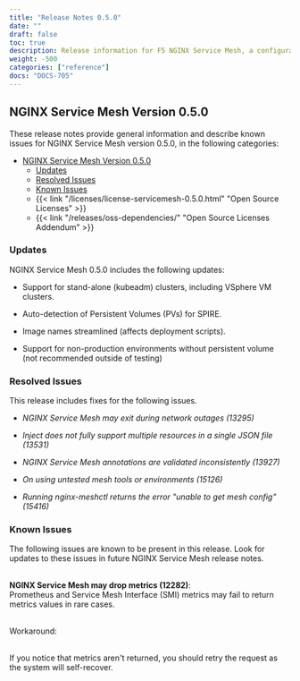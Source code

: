 ```yaml
---
title: "Release Notes 0.5.0"
date: ""
draft: false
toc: true
description: Release information for F5 NGINX Service Mesh, a configurable, low‑latency infrastructure layer designed to handle a high volume of network‑based interprocess communication among application infrastructure services using application programming interfaces (APIs).  Lists of new features and known issues are provided.
weight: -500
categories: ["reference"]
docs: "DOCS-705"
---
```


## NGINX Service Mesh Version 0.5.0

<!-- vale off -->

These release notes provide general information and describe known issues for NGINX Service Mesh version 0.5.0, in the following categories:

- [NGINX Service Mesh Version 0.5.0](#nginx-service-mesh-version-050)
  - [Updates](#updates)
  - [Resolved Issues](#resolved-issues)
  - [Known Issues](#known-issues)
  - {{< link "/licenses/license-servicemesh-0.5.0.html" "Open Source Licenses" >}}
  - {{< link "/releases/oss-dependencies/" "Open Source Licenses Addendum" >}}


<span id="050-updates"></a>

### Updates

NGINX Service Mesh 0.5.0 includes the following updates:


- Support for stand-alone (kubeadm) clusters, including VSphere VM clusters.

- Auto-detection of Persistent Volumes (PVs) for SPIRE.

- Image names streamlined (affects deployment scripts).

- Support for non-production environments without persistent volume (not recommended outside of testing)

<span id="050-resolved"></a>

### Resolved Issues

This release includes fixes for the following issues.



- *NGINX Service Mesh may exit during network outages (13295)*



- *Inject does not fully support multiple resources in a single JSON file (13531)*



- *NGINX Service Mesh annotations are validated inconsistently (13927)*



- *On using untested mesh tools or environments (15126)*



- *Running nginx-meshctl returns the error "unable to get mesh config" (15416)*



<span id="050-issues"></a>

### Known Issues

The following issues are known to be present in this release. Look for updates to these issues in future NGINX Service Mesh release notes.
<br/><br/>


**NGINX Service Mesh may drop metrics (12282)**:
  <br/>
  Prometheus and Service Mesh Interface (SMI) metrics may fail to return metrics values in rare cases.

  <br/>
  Workaround:
  <br/><br/>

  If you notice that metrics aren't returned, you should retry the request as the system will self-recover.
